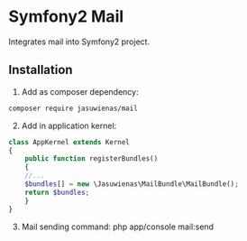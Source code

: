 # Symfony2 Mail
Integrates mail into Symfony2 project.

## Installation

1. Add as composer dependency:

  ```bash
  composer require jasuwienas/mail
  ```
2. Add in application kernel:

  ```php
  class AppKernel extends Kernel
  {
      public function registerBundles()
      {
      //...
      $bundles[] = new \Jasuwienas\MailBundle\MailBundle();
      return $bundles;
      }
  }
  ```
3. Mail sending command:
php app/console mail:send